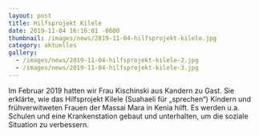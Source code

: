 ```yaml
---
layout: post
title: Hilfsprojekt Kilele
date: 2019-11-04 16:16:01 -0600
thumbnail: /images/news/2019-11-04-hilfsprojekt-kilele.jpg
category: aktuelles
gallery:
  - /images/news/2019-11-04-hilfsprojekt-kilele-2.jpg
  - /images/news/2019-11-04-hilfsprojekt-kilele-3.jpg
---
```


Im Februar 2019 hatten wir Frau Kischinski  aus Kandern zu Gast. Sie erklärte, wie das Hilfsprojekt Kilele (Suahaeli für „sprechen“) Kindern  und frühverwitweten Frauen der Massai Mara in Kenia  hilft. Es werden u.a. Schulen und eine Krankenstation gebaut und unterhalten, um die soziale Situation zu verbessern.